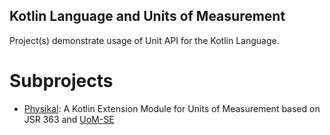 Kotlin Language and Units of Measurement
----------------------------------------

Project(s) demonstrate usage of Unit API for the Kotlin Language.

# Subprojects

* [Physikal](https://github.com/Tenkiv/Physikal): A Kotlin Extension Module for Units of Measurement based on JSR 363 and [UoM-SE](https://github.com/unitsofmeasurement/uom-se)

